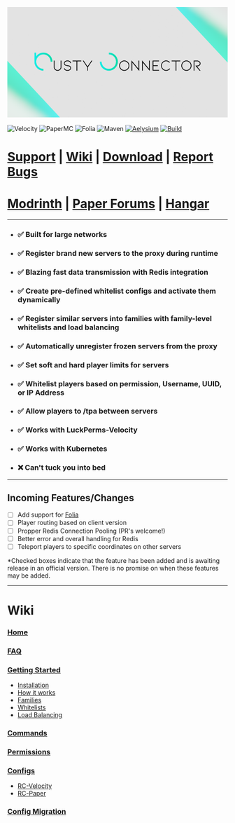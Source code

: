 ![Aelysium Wordmark Image](https://github.com/Aelysium-Group/.github/blob/main/images/rustyconnector-wordmark.png?raw=true)

![Velocity](https://badgen.net/badge/Velocity/3.1.1%20-%203.2.0/1197d1?icon=dockbit)
![PaperMC](https://badgen.net/badge/Paper/1.16%20-%201.19/F96854?icon=telegram)
![Folia](https://badgen.net/badge/Folia/Coming%20Soon!/e004bc?icon=maven)
![Maven](https://badgen.net/badge/maven/passing/green?icon=github)
[![Aelysium](https://badgen.net/badge/Discord/Aelysium/5865F2?icon=discord)](https://join.aelysium.group/)
[![Build](https://badgen.net/badge/Latest%20Stable%20Release/v0.4.0%20(Beta)/orange?icon=maven)](https://github.com/Aelysium-Group/rusty-connector/releases)

# [Support](https://join.aelysium.group/)  |  [Wiki](https://github.com/Aelysium-Group/rusty-connector/wiki)  |  [Download](https://github.com/Aelysium-Group/rusty-connector/releases)  |  [Report Bugs](https://join.aelysium.group/)

# [Modrinth](https://modrinth.com/plugin/rustyconnector) | [Paper Forums](https://forums.papermc.io/threads/rustyconnector-advanced-velocity-server-and-player-connection-manager.663/) | [Hangar](https://hangar.papermc.io/nathan-i-martin/RustyConnector)
---
- ### ✅ Built for large networks
- ### ✅ Register brand new servers to the proxy during runtime
- ### ✅ Blazing fast data transmission with Redis integration
- ### ✅ Create pre-defined whitelist configs and activate them dynamically
- ### ✅ Register similar servers into families with family-level whitelists and load balancing
- ### ✅ Automatically unregister frozen servers from the proxy
- ### ✅ Set soft and hard player limits for servers
- ### ✅ Whitelist players based on permission, Username, UUID, or IP Address
- ### ✅ Allow players to /tpa between servers
- ### ✅ Works with LuckPerms-Velocity
- ### ✅ Works with Kubernetes
- ### ❌ Can't tuck you into bed
---
## Incoming Features/Changes
- [ ] Add support for [Folia](https://github.com/PaperMC/Folia)
- [ ] Player routing based on client version
- [ ] Propper Redis Connection Pooling (PR's welcome!)
- [ ] Better error and overall handling for Redis
- [ ] Teleport players to specific coordinates on other servers

\*Checked boxes indicate that the feature has been added and is awaiting release in an official version. There is no promise on when these features may be added.

---

# Wiki
### [Home](https://github.com/Aelysium-Group/rusty-connector/wiki)
### [FAQ](https://github.com/Aelysium-Group/rusty-connector/wiki#faq)
### [Getting Started](https://github.com/Aelysium-Group/rusty-connector/wiki/Getting-Started-(First-Time))
  - [Installation](https://github.com/Aelysium-Group/rusty-connector/wiki/Getting-Started-(First-Time))
  - [How it works](https://github.com/Aelysium-Group/rusty-connector/wiki/Getting-Started-(First-Time)#how-it-works)
  - [Families](https://github.com/Aelysium-Group/rusty-connector/wiki/Family)
  - [Whitelists](https://github.com/Aelysium-Group/rusty-connector/wiki/Whitelist)
  - [Load Balancing](https://github.com/Aelysium-Group/rusty-connector/wiki/Family#load-balancing)
### [Commands](https://github.com/Aelysium-Group/rusty-connector/wiki/Commands)
### [Permissions](https://github.com/Aelysium-Group/rusty-connector/wiki/Permissions)
### [Configs](https://github.com/Aelysium-Group/rusty-connector/wiki/Config-Migration)
  - [RC-Velocity](https://github.com/Aelysium-Group/rusty-connector/wiki/Config-v2#rc-velocity)
  - [RC-Paper](https://github.com/Aelysium-Group/rusty-connector/wiki/Config-v2#rc-paper)
### [Config Migration](https://github.com/Aelysium-Group/rusty-connector/wiki/Config-Migration)
